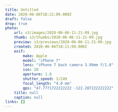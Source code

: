 ```yaml
---
title: Untitled
date: 2020-06-06T18:21:09.000Z
draft: false
drop: true
photo:
    url: s3/images/2020-06-06-11-21-09.jpg
    thumb: s3/thumbs/2020-06-06-11-21-09.jpg
    preview: s3/previews/2020-06-06-11-21-09.jpg
    created: 2020-06-06T18:21:09.000Z
    exif:
        make: Apple
        model: "iPhone 7"
        lens: "iPhone 7 back camera 3.99mm f/1.8"
        iso: 20
        aperture: 1.8
        shutter_speed: 1/249
        focal_length: "4.0 mm"
        gps: "47.7771722222222 -122.207222222222"
    title: null
    caption: null
links: []
---
```

